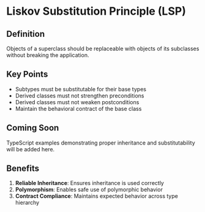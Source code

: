 # Liskov Substitution Principle (LSP)

## Definition

Objects of a superclass should be replaceable with objects of its subclasses without breaking the application.

## Key Points

- Subtypes must be substitutable for their base types
- Derived classes must not strengthen preconditions
- Derived classes must not weaken postconditions
- Maintain the behavioral contract of the base class

## Coming Soon

TypeScript examples demonstrating proper inheritance and substitutability will be added here.

## Benefits

1. **Reliable Inheritance**: Ensures inheritance is used correctly
2. **Polymorphism**: Enables safe use of polymorphic behavior
3. **Contract Compliance**: Maintains expected behavior across type hierarchy
